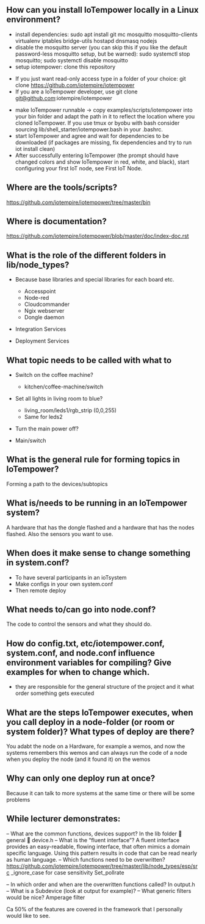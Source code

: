 ## How can you install IoTempower locally in a Linux environment?
+ install dependencies: sudo apt install git mc mosquitto mosquitto-clients virtualenv iptables bridge-utils hostapd dnsmasq nodejs
+ disable the mosquitto server (you can skip this if you like the default password-less mosquitto setup, but be warned): sudo systemctl stop mosquitto; sudo systemctl disable mosquitto
+   setup iotempower: clone this repository
  - If you just want read-only access type in a folder of your choice: git clone https://github.com/iotempire/iotempower
  - If you are a IoTempower developer, use git clone git@github.com:iotempire/iotempower
+ make IoTempower runnable -> copy examples/scripts/iotempower into your bin folder and adapt the path in it to reflect the location where you cloned IoTempower. If you use tmux or byobu with bash consider sourcing lib/shell_starter/iotempower.bash in your .bashrc.
+ start IoTempower and agree and wait for dependencies to be downloaded (if packages are missing, fix dependencies and try to run iot install clean)
+ After successfully entering IoTempower (the prompt should have changed colors and show IoTempower in red, white, and black), start configuring your first IoT node, see First IoT Node.

## Where are the tools/scripts?
https://github.com/iotempire/iotempower/tree/master/bin
## Where is documentation?
https://github.com/iotempire/iotempower/blob/master/doc/index-doc.rst
## What is the role of the different folders in lib/node_types?
+ Because base libraries and special libraries for each board etc.

  - Accesspoint
  - Node-red
  - Cloudcommander
  - Ngix webserver
  - Dongle daemon
+ Integration Services
+ Deployment Services

## What topic needs to be called with what to
+ Switch on the coffee machine?
  - kitchen/coffee-machine/switch <toggle>
+ Set all lights in living room to blue?

  - living_room/leds1/rgb_strip (0,0,255)
  - Same for leds2

+ Turn the main power off?

+ Main/switch <off>

## What is the general rule for forming topics in IoTempower?
Forming a path to the devices/subtopics

## What is/needs to be running in an IoTempower system?
A hardware that has the dongle flashed and a hardware that has the nodes flashed.
Also the sensors you want to use.

## When does it make sense to change something in system.conf?
+ To have several participants in an ioTsystem
+ Make configs in your own system.conf
+ Then remote deploy

## What needs to/can go into node.conf?
The code to control the sensors and what they should do.

## How do config.txt, etc/iotempower.conf, system.conf, and node.conf influence environment variables for compiling? Give examples for when to change which.
+ they are responsible for the general structure of the project and it what order something gets executed
## What are the steps IoTempower executes, when you call deploy in a node-folder (or room or system folder)? What types of deploy are there?
You adabt the node on a Hardware, for example a wemos, and now the systems remembers this wemos and can always run the code of a node when you deploy the node (and it found it) on the wemos

## Why can only one deploy run at once?
Because it can talk to more systems at the same time or there will be some problems

## While lecturer demonstrates:
– What are the common functions, devices support?
In the lib folder  general  device.h
– What is the “fluent interface”?
A fluent interface provides an easy-readable, flowing interface, that often mimics a domain specific language. Using this pattern results in code that can be read nearly as human language.
– Which functions need to be overwritten?
https://github.com/iotempire/iotempower/tree/master/lib/node_types/esp/src
_ignore_case for case sensitivity
Set_pollrate

– In which order and when are the overwritten
functions called?
In output.h
– What is a Subdevice (look at output for example)?
– What generic filters would be nice?
Amperage filter

Ca 50% of the features are covered in the framework that I personally would like to see.



